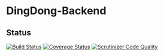 # DingDong-Backend
## Status
[![Build Status](https://travis-ci.org/DSM-DingDong/DingDong-Backend.svg?branch=master)](https://travis-ci.org/DSM-DingDong/DingDong-Backend) [![Coverage Status](https://coveralls.io/repos/github/DSM-DingDong/DingDong-Backend/badge.svg?branch=master)](https://coveralls.io/github/DSM-DingDong/DingDong-Backend?branch=master) [![Scrutinizer Code Quality](https://scrutinizer-ci.com/g/DSM-DingDong/DingDong-Backend/badges/quality-score.png?b=master)](https://scrutinizer-ci.com/g/DSM-DingDong/DingDong-Backend/?branch=master)